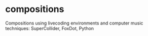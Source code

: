 # compositions
Compositions using livecoding environments and computer music techniques: SuperCollider, FoxDot, Python
